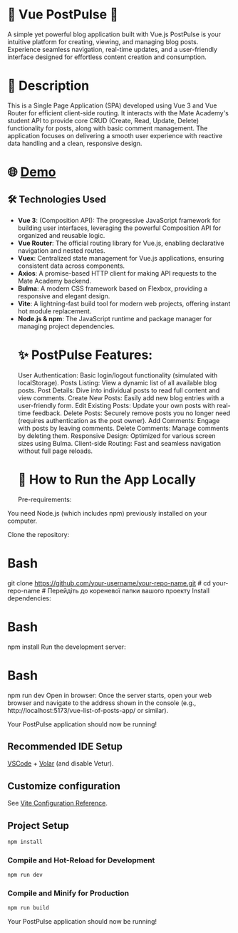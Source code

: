 # 🚀 Vue PostPulse 🚀

A simple yet powerful blog application built with Vue.js
PostPulse is your intuitive platform for creating, viewing, and managing blog posts. Experience seamless navigation, real-time updates, and a user-friendly interface designed for effortless content creation and consumption.

# 📝 Description

This is a Single Page Application (SPA) developed using Vue 3 and Vue Router for efficient client-side routing. It interacts with the Mate Academy's student API to provide core CRUD (Create, Read, Update, Delete) functionality for posts, along with basic comment management. The application focuses on delivering a smooth user experience with reactive data handling and a clean, responsive design.

# 🌐 [Demo](https://opokhvalenko.github.io/vue-post-pulse/)

## 🛠️ Technologies Used

- **Vue 3**: (Composition API): The progressive JavaScript framework for building user interfaces, leveraging the powerful Composition API for organized and reusable logic.
- **Vue Router**: The official routing library for Vue.js, enabling declarative navigation and nested routes.
- **Vuex**: Centralized state management for Vue.js applications, ensuring consistent data across components.
- **Axios**: A promise-based HTTP client for making API requests to the Mate Academy backend.
- **Bulma**: A modern CSS framework based on Flexbox, providing a responsive and elegant design.
- **Vite**: A lightning-fast build tool for modern web projects, offering instant hot module replacement.
- **Node.js & npm**: The JavaScript runtime and package manager for managing project dependencies.
  # ✨ PostPulse Features:
  User Authentication: Basic login/logout functionality (simulated with localStorage).
  Posts Listing: View a dynamic list of all available blog posts.
  Post Details: Dive into individual posts to read full content and view comments.
  Create New Posts: Easily add new blog entries with a user-friendly form.
  Edit Existing Posts: Update your own posts with real-time feedback.
  Delete Posts: Securely remove posts you no longer need (requires authentication as the post owner).
  Add Comments: Engage with posts by leaving comments.
  Delete Comments: Manage comments by deleting them.
  Responsive Design: Optimized for various screen sizes using Bulma.
  Client-side Routing: Fast and seamless navigation without full page reloads.
  # 🚀 How to Run the App Locally
  Pre-requirements:

You need Node.js (which includes npm) previously installed on your computer.

Clone the repository:

# Bash

git clone https://github.com/your-username/your-repo-name.git #
cd your-repo-name # Перейдіть до кореневої папки вашого проекту
Install dependencies:

# Bash

npm install
Run the development server:

# Bash

npm run dev
Open in browser:
Once the server starts, open your web browser and navigate to the address shown in the console (e.g., http://localhost:5173/vue-list-of-posts-app/ or similar).

Your PostPulse application should now be running!

## Recommended IDE Setup

[VSCode](https://code.visualstudio.com/) + [Volar](https://marketplace.visualstudio.com/items?itemName=Vue.volar) (and disable Vetur).

## Customize configuration

See [Vite Configuration Reference](https://vite.dev/config/).

## Project Setup

```sh
npm install
```

### Compile and Hot-Reload for Development

```sh
npm run dev
```

### Compile and Minify for Production

```sh
npm run build
```

Your PostPulse application should now be running!
